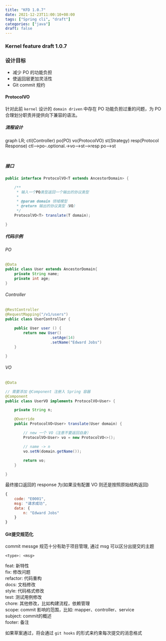 ```yaml
---
title: "KFD 1.0.7"
date: 2021-12-23T11:00:10+08:00
tags: ["Spring cli", "draft"]
categories: ["java"]
draft: false
---
```


### Kernel feature draft 1.0.7

### 设计目标
 - 减少 PO 的功能负担
 - 使返回层更加灵活性
 - Git commit 规约



#### ProtocolVO

针对此前 `kernel` 设计的 `domain driven` 中存在 PO 功能负担过重的问题，为 PO 合理划分职责并提供向下兼容的语法。

##### 流程设计

<div style="margin-bottom: 45px" class="mermaid">
graph LR;
ctl(Controller)
po(PO)
vo(ProtocolVO)
st(Strategy)
resp(Protocol Response)
ctl-->po-.optional.->vo-->st-->resp
po-->st
</div>


##### 接口


```java
public interface ProtocolVO<T extends AncestorDomain> {

    /**
     * 输入一个PO类型返回一个输出的协议类型
     *
     * @param domain 领域模型
     * @return 输出的协议类型（VO）
     */
    ProtocolVO<T> translate(T domain);

}
```


##### 代码示例

###### PO 

```java
@Data
public class User extends AncestorDomain{
    private String name;
    private int age;
}
```

###### Controller

```java
@RestController
@RequestMapping("/v1/users")
public class UserController {
   
    public User user () {
        return new User()
                    .setAge(14)
                    .setName("Edward Jobs")
    }

}
```

###### VO

```java
@Data

// 需要添加 @Component 注册入 Spring 容器
@Component
public class UserVO implements ProtocolVO<User> {

    private String n;

    @Override
    public ProtocolVO<User> translate(User domain) {

        // new 一个 VO（注意不要返回自身）
        ProtocolVO<User> vo = new ProtocolVO<>();

        // name -> n
        vo.setN(domain.getName());
        
        return vo;
    }

}
```

最终接口返回的 response 为(如果没有配置 VO 则还是按照原始结构返回)

```js
{
    code: "E0001",
    msg: "请求成功",
    data: {
        n: "Edward Jobs"
    }
}
```

#### Git提交规范化
commit messge 规范十分有助于项目管理, 通过 msg 可以区分出提交的主题

`<type>: <msg>`

feat: 新特性  
fix: 修改问题  
refactor: 代码重构  
docs: 文档修改  
style: 代码格式修改  
test: 测试用例修改  
chore: 其他修改，比如构建流程，依赖管理  
scope: commit 影响的范围，比如: mapper、controller、service  
subject: commit的概述  
footer: 备注  

如果草案通过，将会通过 `git hooks` 的形式来约束每次提交的消息格式